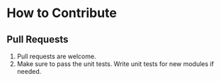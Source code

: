 How to Contribute
=================

Pull Requests
-------------

1. Pull requests are welcome.
2. Make sure to pass the unit tests. Write unit tests for new modules if
needed.
